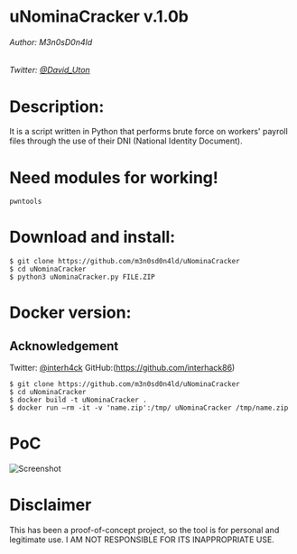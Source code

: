 # uNominaCracker v.1.0b

###### Author: M3n0sD0n4ld
###### Twitter: [@David_Uton](https://twitter.com/David_Uton)

# Description:

It is a script written in Python that performs brute force on workers' payroll files through the use of their DNI (National Identity Document). 

# Need modules for working!
```
pwntools
```

# Download and install:
```
$ git clone https://github.com/m3n0sd0n4ld/uNominaCracker
$ cd uNominaCracker
$ python3 uNominaCracker.py FILE.ZIP
```
# Docker version:
## Acknowledgement
Twitter: [@interh4ck](https://twitter.com/interh4ck)
GitHub:(https://github.com/interhack86)
```
$ git clone https://github.com/m3n0sd0n4ld/uNominaCracker
$ cd uNominaCracker
$ docker build -t uNominaCracker .
$ docker run —rm -it -v 'name.zip':/tmp/ uNominaCracker /tmp/name.zip
```
# PoC
![Screenshot](https://github.com/m3n0sd0n4ld/uNominaCracker/blob/main/PoC.png)

# Disclaimer
This has been a proof-of-concept project, so the tool is for personal and legitimate use. I AM NOT RESPONSIBLE FOR ITS INAPPROPRIATE USE.
